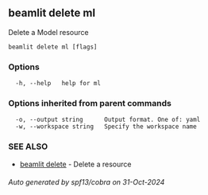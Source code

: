 ## beamlit delete ml

Delete a Model resource

```
beamlit delete ml [flags]
```

### Options

```
  -h, --help   help for ml
```

### Options inherited from parent commands

```
  -o, --output string      Output format. One of: yaml
  -w, --workspace string   Specify the workspace name
```

### SEE ALSO

* [beamlit delete](beamlit_delete.md)	 - Delete a resource

###### Auto generated by spf13/cobra on 31-Oct-2024
